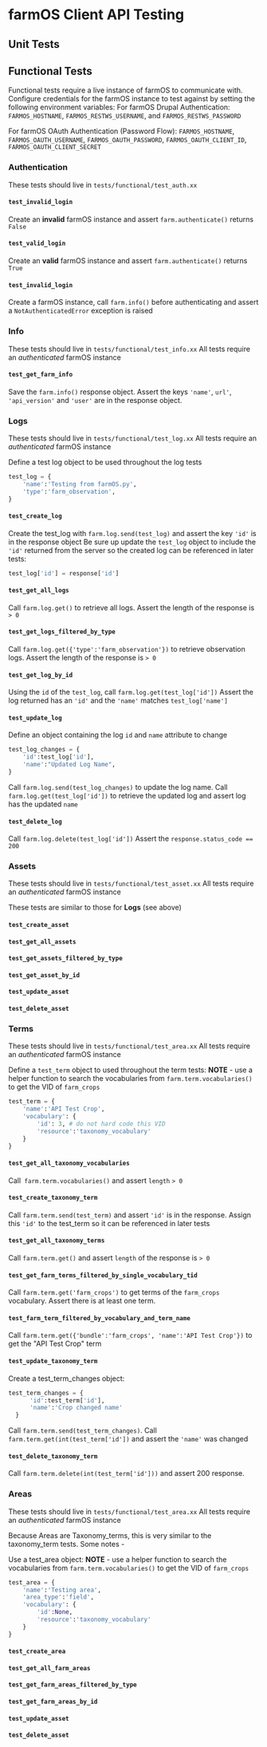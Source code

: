 
# farmOS Client API Testing

## Unit Tests

## Functional Tests

Functional tests require a live instance of farmOS to communicate with.
Configure credentials for the farmOS instance to test against by setting the following environment variables: 
For farmOS Drupal Authentication:
`FARMOS_HOSTNAME`, `FARMOS_RESTWS_USERNAME`, and `FARMOS_RESTWS_PASSWORD`

For farmOS OAuth Authentication (Password Flow):
`FARMOS_HOSTNAME`, `FARMOS_OAUTH_USERNAME`, `FARMOS_OAUTH_PASSWORD`, `FARMOS_OAUTH_CLIENT_ID`, `FARMOS_OAUTH_CLIENT_SECRET`

### Authentication
These tests should live in `tests/functional/test_auth.xx`

#### `test_invalid_login`
Create an **invalid** farmOS instance and assert `farm.authenticate()` returns `False`

#### `test_valid_login`
Create an **valid** farmOS instance and assert `farm.authenticate()` returns `True`

#### `test_invalid_login`
Create a farmOS instance, call `farm.info()` before authenticating and assert a `NotAuthenticatedError` exception is raised

### Info
These tests should live in `tests/functional/test_info.xx`
All tests require an *authenticated* farmOS instance

#### `test_get_farm_info`
Save the `farm.info()` response object. Assert the keys `'name'`, `url'`, `'api_version'` and `'user'` are in the response object.

### Logs
These tests should live in `tests/functional/test_log.xx`
All tests require an *authenticated* farmOS instance

Define a test log object to be used throughout the log tests
```python
test_log = {
    'name':'Testing from farmOS.py',
    'type':'farm_observation',
}
```

#### `test_create_log`
Create the test_log with `farm.log.send(test_log)` and assert the key `'id'` is in the response object
Be sure up update the `test_log` object to include the `'id'` returned from the server so the created log can be referenced in later tests:
```python
test_log['id'] = response['id']
```

#### `test_get_all_logs`
Call `farm.log.get()` to retrieve all logs.
Assert the length of the response is `> 0`

#### `test_get_logs_filtered_by_type`
Call `farm.log.get({'type':'farm_observation'})` to retrieve observation logs.
Assert the length of the response is `> 0`

#### `test_get_log_by_id`
Using the `id` of the `test_log`, call `farm.log.get(test_log['id'])`
Assert the log returned has an `'id'` and the `'name'` matches `test_log['name']`

#### `test_update_log`
Define an object containing the log `id` and `name` attribute to change
```python
test_log_changes = {
    'id':test_log['id'],
    'name':"Updated Log Name",
}
```
Call `farm.log.send(test_log_changes)` to update the log name.
Call `farm.log.get(test_log['id'])` to retrieve the updated log and assert log has the updated `name`

#### `test_delete_log`
Call `farm.log.delete(test_log['id'])`
Assert the `response.status_code == 200`

### Assets
These tests should live in `tests/functional/test_asset.xx`
All tests require an *authenticated* farmOS instance

These tests are similar to those for **Logs** (see above)
#### `test_create_asset`
#### `test_get_all_assets`
#### `test_get_assets_filtered_by_type`
#### `test_get_asset_by_id`
#### `test_update_asset`
#### `test_delete_asset`

### Terms
These tests should live in `tests/functional/test_area.xx`
All tests require an *authenticated* farmOS instance

Define a `test_term` object to used throughout the term tests:
 **NOTE** - use a helper function to search the vocabularies from `farm.term.vocabularies()` to get the VID of `farm_crops`
```python
test_term = {
    'name':'API Test Crop',
    'vocabulary': {
        'id': 3, # do not hard code this VID
        'resource':'taxonomy_vocabulary'
    }
}
```


#### `test_get_all_taxonomy_vocabularies`
Call` farm.term.vocabularies()` and assert `length`  `> 0`

#### `test_create_taxonomy_term`
Call `farm.term.send(test_term)` and assert `'id'` is in the response.
Assign this `'id'` to the test_term so it can be referenced in later tests

#### `test_get_all_taxonomy_terms`
Call `farm.term.get()` and assert `length` of the response is `> 0`

#### `test_get_farm_terms_filtered_by_single_vocabulary_tid`
Call `farm.term.get('farm_crops')` to get terms of the `farm_crops` vocabulary. Assert there is at least one term.

#### `test_farm_term_filtered_by_vocabulary_and_term_name`
Call `farm.term.get({'bundle':'farm_crops', 'name':'API Test Crop'})` to get the "API Test Crop" term

#### `test_update_taxonomy_term`
Create a test_term_changes object:
```python
test_term_changes = {
      'id':test_term['id'],
      'name':'Crop changed name'
  }
```
Call `farm.term.send(test_term_changes)`.
Call `farm.term.get(int(test_term['id'])` and assert the `'name'` was changed


#### `test_delete_taxonomy_term`
Call `farm.term.delete(int(test_term['id']))` and assert 200 response.

### Areas
These tests should live in `tests/functional/test_area.xx`
All tests require an *authenticated* farmOS instance

Because Areas are Taxonomy_terms, this is very similar to the taxonomy_term tests. Some notes -

Use a test_area object:
**NOTE** - use a helper function to search the vocabularies from `farm.term.vocabularies()` to get the VID of `farm_crops`

```python
test_area = {
    'name':'Testing area',
    'area_type':'field',
    'vocabulary': {
        'id':None,
        'resource':'taxonomy_vocabulary'
    }
}
```

#### `test_create_area`
#### `test_get_all_farm_areas`
#### `test_get_farm_areas_filtered_by_type`
#### `test_get_farm_areas_by_id`
#### `test_update_asset`
#### `test_delete_asset`
